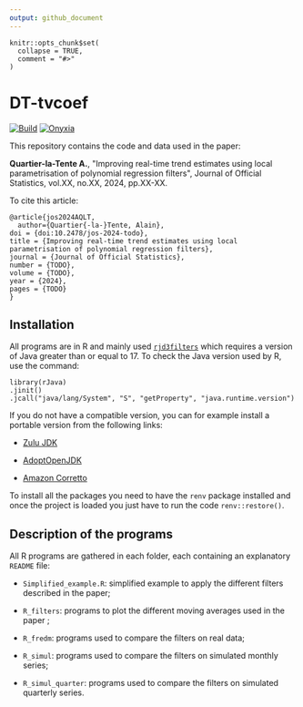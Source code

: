 ```yaml
---
output: github_document
---
```


<!-- README.md is generated from README.Rmd. Please edit that file -->

```{r, include = FALSE}
knitr::opts_chunk$set(
  collapse = TRUE,
  comment = "#>"
)
```

# DT-tvcoef

[![Build](https://github.com/AQLT/dt-tvcoef/workflows/Dockerize/badge.svg)](https://hub.docker.com/repository/docker/aqlt/dt-tvcoef)
[![Onyxia](https://img.shields.io/badge/Launch-Datalab-orange?logo=R)](https://datalab.sspcloud.fr/launcher/ide/rstudio?autoLaunch=false&service.image.custom.enabled=true&service.image.pullPolicy=%C2%ABAlways%C2%BB&service.image.custom.version=%C2%ABaqlt%2Fdt-tvcoef%3Alatest%C2%BB&init.personalInit=%C2%ABhttps%3A%2F%2Fraw.githubusercontent.com%2Faqlt%2Fdt-tvcoef%2Fmaster%2F.github%2Fsetup_onyxia.sh%C2%BB)

This repository contains the code and data used in the paper:

**Quartier-la-Tente A.**, "Improving real-time trend estimates using local parametrisation of polynomial regression filters", Journal of Official Statistics, vol.XX, no.XX, 2024, pp.XX-XX.


To cite this article:

```
@article{jos2024AQLT,
  author={Quartier{-la-}Tente, Alain},
doi = {doi:10.2478/jos-2024-todo},
title = {Improving real-time trend estimates using local parametrisation of polynomial regression filters},
journal = {Journal of Official Statistics},
number = {TODO},
volume = {TODO},
year = {2024},
pages = {TODO}
}

```

## Installation

All programs are in R and mainly used [`rjd3filters`](https://github.com/rjdverse/rjd3filters) which requires a version of Java greater than or equal to 17.
To check the Java version used by R, use the command:

```{r, eval=FALSE}
library(rJava)
.jinit()
.jcall("java/lang/System", "S", "getProperty", "java.runtime.version")
```

If you do not have a compatible version, you can for example install a portable version from the following links:

- [Zulu JDK](https://www.azul.com/downloads/#zulu)

- [AdoptOpenJDK](https://adoptopenjdk.net/)

- [Amazon Corretto](https://aws.amazon.com/corretto/)

To install all the packages you need to have the `renv` package installed and once the project is loaded you just have to run the code `renv::restore()`.


## Description of the programs

All R programs are gathered in each folder, each containing an explanatory `README` file:

- `Simplified_example.R`: simplified example to apply the different filters described in the paper;

- `R_filters`: programs to plot the different moving averages used in the paper ;

- `R_fredm`: programs used to compare the filters on real data;

- `R_simul`: programs used to compare the filters on simulated monthly series;

- `R_simul_quarter`: programs used to compare the filters on simulated quarterly series.
